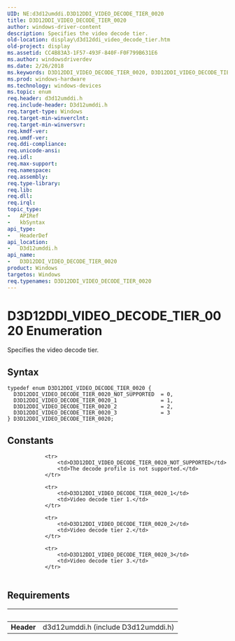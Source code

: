 ```yaml
---
UID: NE:d3d12umddi.D3D12DDI_VIDEO_DECODE_TIER_0020
title: D3D12DDI_VIDEO_DECODE_TIER_0020
author: windows-driver-content
description: Specifies the video decode tier.
old-location: display\d3d12ddi_video_decode_tier.htm
old-project: display
ms.assetid: CC4B83A3-1F57-493F-840F-F0F799B631E6
ms.author: windowsdriverdev
ms.date: 2/26/2018
ms.keywords: D3D12DDI_VIDEO_DECODE_TIER_0020, D3D12DDI_VIDEO_DECODE_TIER_0020 enumeration [Display Devices], D3D12DDI_VIDEO_DECODE_TIER_0020_1, D3D12DDI_VIDEO_DECODE_TIER_0020_2, D3D12DDI_VIDEO_DECODE_TIER_0020_3, D3D12DDI_VIDEO_DECODE_TIER_0020_NOT_SUPPORTED, d3d12umddi/D3D12DDI_VIDEO_DECODE_TIER_0020, d3d12umddi/D3D12DDI_VIDEO_DECODE_TIER_0020_1, d3d12umddi/D3D12DDI_VIDEO_DECODE_TIER_0020_2, d3d12umddi/D3D12DDI_VIDEO_DECODE_TIER_0020_3, d3d12umddi/D3D12DDI_VIDEO_DECODE_TIER_0020_NOT_SUPPORTED, display.d3d12ddi_video_decode_tier
ms.prod: windows-hardware
ms.technology: windows-devices
ms.topic: enum
req.header: d3d12umddi.h
req.include-header: D3d12umddi.h
req.target-type: Windows
req.target-min-winverclnt: 
req.target-min-winversvr: 
req.kmdf-ver: 
req.umdf-ver: 
req.ddi-compliance: 
req.unicode-ansi: 
req.idl: 
req.max-support: 
req.namespace: 
req.assembly: 
req.type-library: 
req.lib: 
req.dll: 
req.irql: 
topic_type:
-	APIRef
-	kbSyntax
api_type:
-	HeaderDef
api_location:
-	D3d12umddi.h
api_name:
-	D3D12DDI_VIDEO_DECODE_TIER_0020
product: Windows
targetos: Windows
req.typenames: D3D12DDI_VIDEO_DECODE_TIER_0020
---
```


# D3D12DDI_VIDEO_DECODE_TIER_0020 Enumeration
Specifies the video decode tier.

## Syntax
````
typedef enum D3D12DDI_VIDEO_DECODE_TIER_0020 { 
  D3D12DDI_VIDEO_DECODE_TIER_0020_NOT_SUPPORTED  = 0,
  D3D12DDI_VIDEO_DECODE_TIER_0020_1              = 1,
  D3D12DDI_VIDEO_DECODE_TIER_0020_2              = 2,
  D3D12DDI_VIDEO_DECODE_TIER_0020_3              = 3
} D3D12DDI_VIDEO_DECODE_TIER_0020;
````

## Constants

<table>
            
                <tr>
                    <td>D3D12DDI_VIDEO_DECODE_TIER_0020_NOT_SUPPORTED</td>
                    <td>The decode profile is not supported.</td>
                </tr>
            
                <tr>
                    <td>D3D12DDI_VIDEO_DECODE_TIER_0020_1</td>
                    <td>Video decode tier 1.</td>
                </tr>
            
                <tr>
                    <td>D3D12DDI_VIDEO_DECODE_TIER_0020_2</td>
                    <td>Video decode tier 2.</td>
                </tr>
            
                <tr>
                    <td>D3D12DDI_VIDEO_DECODE_TIER_0020_3</td>
                    <td>Video decode tier 3.</td>
                </tr>
</table>


## Requirements
| &nbsp; | &nbsp; |
| ---- |:---- |
| **Header** | d3d12umddi.h (include D3d12umddi.h) |